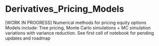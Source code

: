 # Derivatives_Pricing_Models
[WORK IN PROGRESS] 
 Numerical methods for pricing equity options 
 Models include: Tree pricing, Monte Carlo simulations + MC simulation variations with variance reduction.
 See first cell of notebook for pending updates and roadmap 
